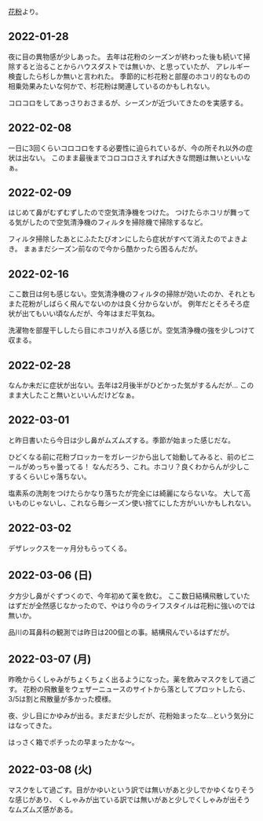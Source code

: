 [花粉](花粉.md)より。

## 2022-01-28

夜に目の異物感が少しあった。
去年は花粉のシーズンが終わった後も続いて掃除すると治ることからハウスダストでは無いか、と思っていたが、
アレルギー検査したら杉しか無いと言われた。
季節的に杉花粉と部屋のホコリ的なものの相乗効果みたいな何かで、杉花粉は関連しているのかもしれない。

コロコロをしてあっさりおさまるが、シーズンが近づいてきたのを実感する。

## 2022-02-08

一日に3回くらいコロコロをする必要性に迫られているが、今の所それ以外の症状は出ない。
このまま最後までコロコロさえすれば大きな問題は無いといいなぁ。

## 2022-02-09

はじめて鼻がむずむずしたので空気清浄機をつけた。
つけたらホコリが舞ってる気がしたので空気清浄機のフィルタを掃除機で掃除するなど。

フィルタ掃除したあとにふたたびオンにしたら症状がすべて消えたのでよきよき。
まぁまだシーズン前なので今から酷かったら困るんだが。

## 2022-02-16

ここ数日は何も感じない。空気清浄機のフィルタの掃除が効いたのか、それともまた花粉がしばらく飛んでないのかは良く分からないが。
例年だとそろそろ症状が出てもいい頃なんだが、今年はまだ平気ね。

洗濯物を部屋干ししたら目にホコリが入る感じが。空気清浄機の強を少しつけて収まる。

## 2022-02-28

なんか未だに症状が出ない。去年は2月後半がひどかった気がするんだが…
このまま大したこと無いといいんだけどなぁ。

## 2022-03-01

と昨日書いたら今日は少し鼻がムズムズする。季節が始まった感じだな。

ひどくなる前に花粉ブロッカーをガレージから出して始動してみると、前のビニールがめっちゃ曇ってる！
なんだろう、これ。ホコリ？良くわからんが少しこするくらいじゃ落ちない。

塩素系の洗剤をつけたらかなり落ちたが完全には綺麗にならないな。
大して高いものじゃないし、これなら毎シーズン使い捨てにした方がいいかもしれない。

## 2022-03-02

デザレックスを一ヶ月分もらってくる。

## 2022-03-06 (日)

夕方少し鼻がぐずつくので、今年初めて薬を飲む。
ここ数日結構飛散していたはずだが全然感じなかったので、やはり今のライフスタイルは花粉に強いのでは無いか。

品川の耳鼻科の観測では昨日は200個との事。結構飛んでいるはずだが。

## 2022-03-07 (月)

昨晩からくしゃみがちょくちょく出るようになった。薬を飲みマスクをして過ごす。
花粉の飛散量をウェザーニュースのサイトから落としてプロットしたら、3/5は割と飛散量が多かった模様。

夜、少し目にかゆみが出る。まだまだ少しだが、花粉始まったな…という気分にはなってきた。

はっさく箱でポチったの早まったかな〜。

## 2022-03-08 (火)

マスクをして過ごす。目がかゆいという訳では無いがあと少しでかゆくなりそうな感じがあり、
くしゃみが出ている訳では無いがあと少しでくしゃみが出そうなムズムズ感がある。